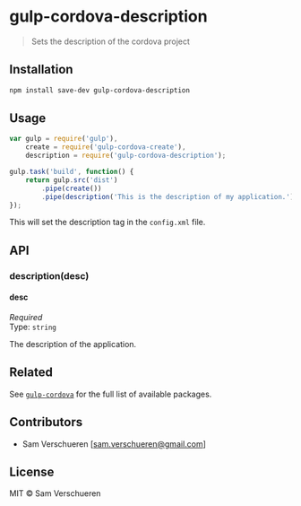 # gulp-cordova-description

> Sets the description of the cordova project

## Installation

```bash
npm install save-dev gulp-cordova-description
```

## Usage

```JavaScript
var gulp = require('gulp'),
    create = require('gulp-cordova-create'),
    description = require('gulp-cordova-description');

gulp.task('build', function() {
    return gulp.src('dist')
        .pipe(create())
        .pipe(description('This is the description of my application.'));
});
```

This will set the description tag in the `config.xml` file.

## API

### description(desc)

#### desc

*Required*  
Type: `string`

The description of the application.

## Related

See [`gulp-cordova`](https://github.com/SamVerschueren/gulp-cordova) for the full list of available packages.

## Contributors

- Sam Verschueren [<sam.verschueren@gmail.com>]

## License

MIT © Sam Verschueren
